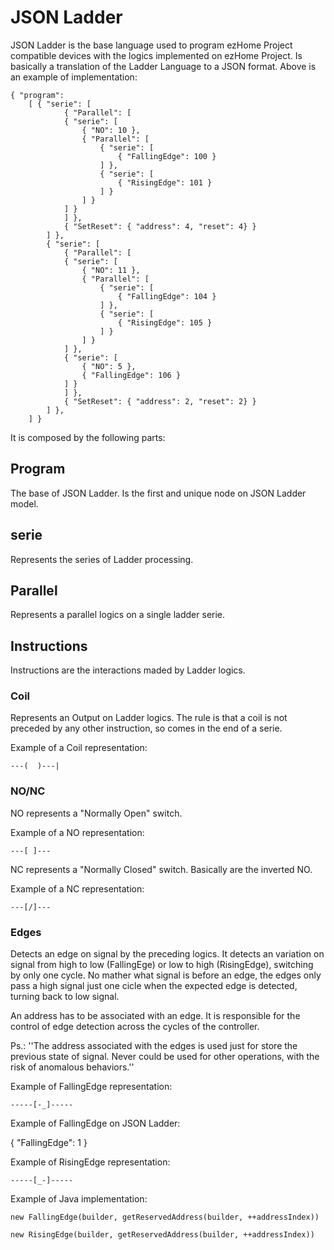 # JSON Ladder
JSON Ladder is the base language used to program ezHome Project compatible devices 
with the logics implemented on ezHome Project. Is basically a translation of the 
Ladder Language to a JSON format. Above is an example of implementation:

    { "program":
        [ { "serie": [
                { "Parallel": [
                { "serie": [
                    { "NO": 10 },
                    { "Parallel": [
                        { "serie": [
                            { "FallingEdge": 100 }
                        ] },
                        { "serie": [
                            { "RisingEdge": 101 }
                        ] }
                    ] }
                ] }
                ] },
                { "SetReset": { "address": 4, "reset": 4} }
            ] },
            { "serie": [
                { "Parallel": [
                { "serie": [
                    { "NO": 11 },
                    { "Parallel": [
                        { "serie": [
                            { "FallingEdge": 104 }
                        ] },
                        { "serie": [
                            { "RisingEdge": 105 }
                        ] }
                    ] }
                ] },
                { "serie": [
                    { "NO": 5 },
                    { "FallingEdge": 106 }
                ] }
                ] },
                { "SetReset": { "address": 2, "reset": 2} }
            ] },
        ] }


It is composed by the following parts:

## Program
The base of JSON Ladder. Is the first and unique node on JSON Ladder model.

## serie
Represents the series of Ladder processing. 

## Parallel
Represents a parallel logics on a single ladder serie.

## Instructions
Instructions are the interactions maded by Ladder logics.

### Coil
Represents an Output on Ladder logics. The rule is that a coil is not preceded by any other instruction, so comes in the end of a serie.

Example of a Coil representation:
      
    ---(  )---|

### NO/NC
NO represents a "Normally Open" switch.

Example of a NO representation:

    ---[ ]---

NC represents a "Normally Closed" switch. Basically are the inverted NO.

Example of a NC representation:

    ---[/]---

### Edges
Detects an edge on signal by the preceding logics. It detects an variation on signal from high to low (FallingEge) or low to high (RisingEdge), switching by only one cycle. No mather what signal is before an edge, the edges only pass a high signal just one cicle when the expected edge is detected, turning back to low signal.

An address has to be associated with an edge. It is responsible for the control of edge detection across the cycles of the controller.

Ps.: ''The address associated with the edges is used just for store the previous state of signal. Never could be used for other operations, with the risk of anomalous behaviors.''

Example of FallingEdge representation:

    -----[-_]-----

Example of FallingEdge on JSON Ladder:

   { "FallingEdge": 1 }

Example of RisingEdge representation:

    -----[_-]-----

Example of Java implementation:

    new FallingEdge(builder, getReservedAddress(builder, ++addressIndex))
    
    new RisingEdge(builder, getReservedAddress(builder, ++addressIndex))
